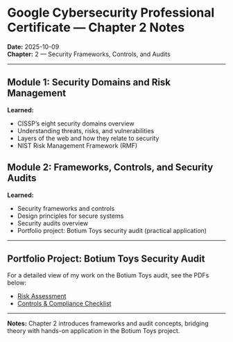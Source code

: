 # Google Cybersecurity Professional Certificate — Chapter 2 Notes
**Date:** 2025-10-09  
**Chapter:** 2 — Security Frameworks, Controls, and Audits

---

## Module 1: Security Domains and Risk Management
**Learned:**
- CISSP’s eight security domains overview
- Understanding threats, risks, and vulnerabilities
- Layers of the web and how they relate to security
- NIST Risk Management Framework (RMF)

## Module 2: Frameworks, Controls, and Security Audits
**Learned:**
- Security frameworks and controls
- Design principles for secure systems
- Security audits overview
- Portfolio project: Botium Toys security audit (practical application)

---

## Portfolio Project: Botium Toys Security Audit

For a detailed view of my work on the Botium Toys audit, see the PDFs below:

- [Risk Assessment](botium-risk-assessment.pdf)
- [Controls & Compliance Checklist](botium-controls-checklist.pdf)

---


**Notes:** Chapter 2 introduces frameworks and audit concepts, bridging theory with hands-on application in the Botium Toys project.
